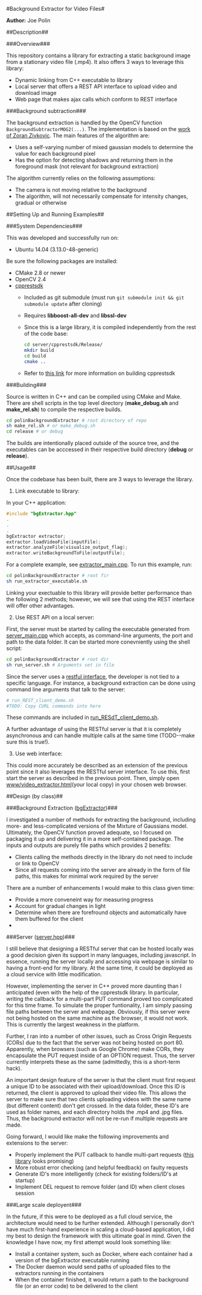 #Background Extractor for Video Files#

**Author:** Joe Polin

##Description##

###Overview###

  This repository contains a library for extracting a static background image from a stationary video file (.mp4). It also offers 3 ways to leverage this library:
  
  - Dynamic linking from C++ executable to library
  - Local server that offers a REST API interface to upload video and download image
  - Web page that makes ajax calls which conform to REST interface
  
###Background subtraction###

  The background extraction is handled by the OpenCV function ```BackgroundSubtractorMOG2(...)```. The implementation is based on the [work of Zoran Zivkovic](http://www.zoranz.net/PUBLICATIONS.html). The main features of the algorithm are:
  - Uses a self-varying number of mixed gaussian models to determine the value for each background pixel
  - Has the option for detecting shadows and returning them in the foreground mask (not relevant for background extraction)
  
  
  The algorithm currently relies on the following assumptions:
  
  - The camera is not moving relative to the background
  - The algorithm, will not necessarily compensate for intensity changes, gradual or otherwise

##Setting Up and Running Examples##
  
###System Dependencies###

This was developed and successfully run on:
- Ubuntu 14.04 (3.13.0-48-generic)

Be sure the following packages are installed:
- CMake 2.8 or newer
- OpenCV 2.4
- [cpprestsdk](https://github.com/Microsoft/cpprestsdk)
  - Included as git submodule (must run ```git submodule init && git submodule update``` after cloning)
  - Requires **libboost-all-dev** and **libssl-dev**
  - Since this is a large library, it is compiled independently from the rest of the code base:
  
    ```bash
    cd server/cpprestsdk/Release/
    mkdir build
    cd build
    cmake ..
    ```
    
  - Refer to [this link](https://github.com/Microsoft/cpprestsdk/wiki) for more information on building cpprestsdk

###Building###

Source is written in C++ and can be compiled using CMake and Make. There are shell scripts in the top level directory (**make_debug.sh** and **make_rel.sh**) to compile the respective builds. 

```bash
cd polinBackgroundExtractor # root directory of repo
sh make_rel.sh # or make_debug.sh
cd release # or debug
```

The builds are intentionally placed outside of the source tree, and the executables can be acccessed in their respective build directory (**debug** or **release**). 

##Usage##

Once the codebase has been built, there are 3 ways to leverage the library. 

1. Link executable to library:

  In your C++ application:
  
  ```C++
  #include "bgExtractor.hpp"
  .
  .
  .
  bgExtractor extractor;
  extractor.loadVideoFile(inputFile);
  extractor.analyzeFile(visualize_output_flag);
  extractor.writeBackgroundToFile(outputFile);
  ```
  
  For a complete example, see [extractor_main.cpp](/extractor/extractor_main.cpp). To run this example, run:
  
  ```bash
  cd polinBackgroundExtractor # root fir
  sh run_extractor_executable.sh
  ```

  Linking your exectuable to this library will provide better performance than the following 2 methods; however, we will see that using the REST interface will offer other advantages.
  
2. Use REST API on a local server:

  First, the server must be started by calling the executable generated from [server_main.cpp](server/server_main.cpp) which accepts, as command-line arguments, the port and path to the data folder. It can be started more conevniently using the shell script:
  
  ```bash
  cd polinBackgroundExtractor # root dir
  sh run_server.sh # Arguments set in file
  ```
  
  Since the server uses a [restful interface](https://en.wikipedia.org/wiki/Representational_state_transfer), the developer is not tied to a specific language. For instance, a background extraction can be done using command line arguments that talk to the server:
  
  ```bash
  # run_REST_client_demo.sh
  #TODO: Copy CURL commands into here
  ```
  
  These commands are included in [run_RESdT_client_demo.sh](/run_REST_client_demo.sh).
  
  A further advantage of using the RESTful server is that it is completely asynchronous and can handle multiple calls at the same time (TODO--make sure this is true!).
  
3. Use web interface:

  This could more accurately be described as an extension of the previous point since it also leverages the RESTful server interface. To use this, first start the server as described in the previous point. Then, simply open [www/video_extractor.html](/www/video_extractor.html)(your local copy) in your chosen web browser.
  
##Design (by class)##
  
###Background Extraction ([bgExtractor](/extractor/bgExtractor.hpp))###

I investigated a number of methods for extracting the background, including more- and less-complicated versions of the Mixture of Gaussians model. Ultimately, the OpenCV function proved adequate, so I focused on packaging it up and delivering it in a more self-contained package. The inputs and outputs are purely file paths which provides 2 benefits:

- Clients calling the methods directly in the library do not need to include or link to OpenCV
- Since all requests coming into the server are already in the form of file paths, this makes for minimal work required by the server

There are a number of enhancements I would make to this class given time:
- Provide a more conveneint way for measuring progress
- Account for gradual changes in light
- Determine when there are forefround objects and automatically have them buffered for the client
- 
###Server ([server.hpp](/server/server.hpp))###

I still believe that designing a RESTful server that can be hosted locally was a good decision given its support in many languages, including javascript. In essence, running the server locally and accessing via webpage is similar to having a front-end for my library. At the same time, it could be deployed as a cloud service with little modification.

However, implementing the server in C++ proved more daunting than I anticipated (even with the help of the cpprestsdk library. In particular, writing the callback for a multi-part PUT command proved too complicated for this time frame. To simulate the proper funtionality, I am simply passing file paths between the server and webpage. Obviously, if this server were not being hosted on the same machine as the browser, it would not work. This is currently the largest weakness in the platform.

Further, I ran into a number of other issues, such as Cross Origin Requests (CORs) due to the fact that the server was not being hosted on port 80. Apparently, when browsers (such as Google Chrome) make CORs, they encapsulate the PUT request inside of an OPTION request. Thus, the server currently interprets these as the same (admittedly, this is a short-term hack).

An important design feature of the server is that the client must first request a unique ID to be associated with their upload/download. Once this ID is returned, the client is approved to upload their video file. This allows the server to make sure that two clients uploading videos with the same name (but different content) don't get crossed. In the data folder, these ID's are used as folder names, and each directory holds the .mp4 and .jpg files. Thus, the background extractor will not be re-run if multiple requests are made.

Going forward, I would like make the following improvements and extensions to the server:
- Properly implement the PUT callback to handle multi-part requests ([this library](https://github.com/webappsdk/granada) looks promising)
- More robust error checking (and helpful feedback) on faulty requests
- Generate ID's more intelligently (check for existing folders/ID's at startup)
- Implement DEL request to remove folder (and ID) when client closes session

###Large scale deployent###

In the future, if this were to be deployed as a full cloud service, the architecture would need to be further extended. Although I personally don't have much first-hand experience in scaling a cloud-based application, I did my best to design the framework with this ultimate goal in mind. Given the knowledge I have now, my first attempt would look something like:

- Install a container system, such as Docker, where each container had a version of the bgExtractor executable running
- The Docker daemon would send paths of uploaded files to the extractors running in the containers
- When the container finished, it would return a path to the background file (or an error code) to be delivered to the client


